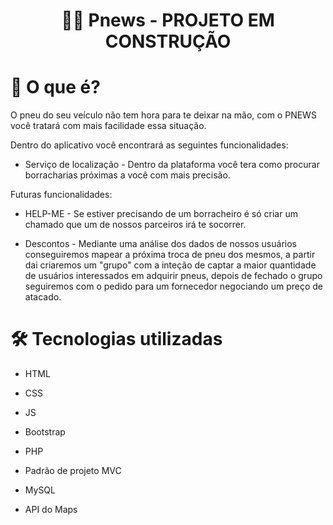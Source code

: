 <h1 align="center">
 👨‍🔧 Pnews - PROJETO EM CONSTRUÇÃO
</h1>

# 📌 O que é? 

O pneu do seu veículo não tem hora para te deixar na mão, com o PNEWS você tratará com mais facilidade essa situação.

Dentro do aplicativo você encontrará as seguintes funcionalidades:

* Serviço de localização - Dentro da plataforma você tera como procurar borracharias próximas a você com mais precisão.

Futuras funcionalidades:

* HELP-ME - Se estiver precisando de um borracheiro é só criar um chamado que um de nossos parceiros irá te socorrer. 

* Descontos - Mediante uma análise dos dados de nossos usuários conseguiremos mapear a próxima troca de pneu dos mesmos, a partir dai criaremos um "grupo" com a inteção de captar a maior quantidade de usuários interessados em adquirir pneus, depois de fechado o grupo seguiremos com o pedido para um fornecedor negociando um preço de atacado. 

# 🛠 Tecnologias utilizadas 

* HTML
* CSS
* JS
* Bootstrap
* PHP
* Padrão de projeto MVC
* MySQL

* API do Maps
